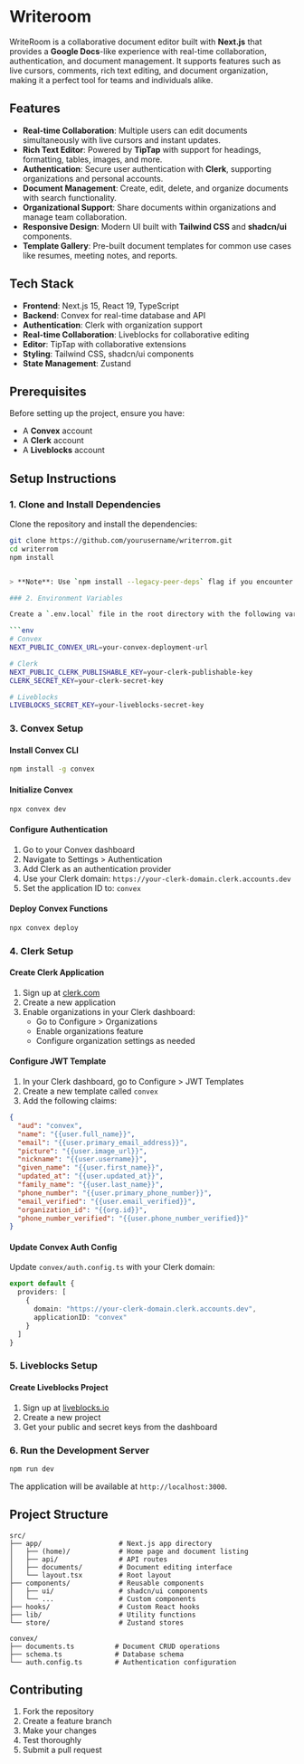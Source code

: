 # Writeroom 

WriteRoom is a collaborative document editor built with **Next.js** that provides a **Google Docs**-like experience with real-time collaboration, authentication, and document management. It supports features such as live cursors, comments, rich text editing, and document organization, making it a perfect tool for teams and individuals alike.

## Features

- **Real-time Collaboration**: Multiple users can edit documents simultaneously with live cursors and instant updates.
- **Rich Text Editor**: Powered by **TipTap** with support for headings, formatting, tables, images, and more.
- **Authentication**: Secure user authentication with **Clerk**, supporting organizations and personal accounts.
- **Document Management**: Create, edit, delete, and organize documents with search functionality.
- **Organizational Support**: Share documents within organizations and manage team collaboration.
- **Responsive Design**: Modern UI built with **Tailwind CSS** and **shadcn/ui** components.
- **Template Gallery**: Pre-built document templates for common use cases like resumes, meeting notes, and reports.

## Tech Stack

- **Frontend**: Next.js 15, React 19, TypeScript
- **Backend**: Convex for real-time database and API
- **Authentication**: Clerk with organization support
- **Real-time Collaboration**: Liveblocks for collaborative editing
- **Editor**: TipTap with collaborative extensions
- **Styling**: Tailwind CSS, shadcn/ui components
- **State Management**: Zustand

## Prerequisites

Before setting up the project, ensure you have:

- A **Convex** account
- A **Clerk** account
- A **Liveblocks** account

## Setup Instructions

### 1. Clone and Install Dependencies

Clone the repository and install the dependencies:

```bash
git clone https://github.com/yourusername/writerrom.git
cd writerrom
npm install


> **Note**: Use `npm install --legacy-peer-deps` flag if you encounter version conflicts during installation.

### 2. Environment Variables

Create a `.env.local` file in the root directory with the following variables:

```env
# Convex
NEXT_PUBLIC_CONVEX_URL=your-convex-deployment-url

# Clerk
NEXT_PUBLIC_CLERK_PUBLISHABLE_KEY=your-clerk-publishable-key
CLERK_SECRET_KEY=your-clerk-secret-key

# Liveblocks
LIVEBLOCKS_SECRET_KEY=your-liveblocks-secret-key
```

### 3. Convex Setup

#### Install Convex CLI
```bash
npm install -g convex
```

#### Initialize Convex
```bash
npx convex dev
```

#### Configure Authentication
1. Go to your Convex dashboard
2. Navigate to Settings > Authentication
3. Add Clerk as an authentication provider
4. Use your Clerk domain: `https://your-clerk-domain.clerk.accounts.dev`
5. Set the application ID to: `convex`

#### Deploy Convex Functions
```bash
npx convex deploy
```

### 4. Clerk Setup

#### Create Clerk Application
1. Sign up at [clerk.com](https://clerk.com)
2. Create a new application
3. Enable organizations in your Clerk dashboard:
   - Go to Configure > Organizations
   - Enable organizations feature
   - Configure organization settings as needed

#### Configure JWT Template
1. In your Clerk dashboard, go to Configure > JWT Templates
2. Create a new template called `convex`
3. Add the following claims:
```json
{
  "aud": "convex",
  "name": "{{user.full_name}}",
  "email": "{{user.primary_email_address}}",
  "picture": "{{user.image_url}}",
  "nickname": "{{user.username}}",
  "given_name": "{{user.first_name}}",
  "updated_at": "{{user.updated_at}}",
  "family_name": "{{user.last_name}}",
  "phone_number": "{{user.primary_phone_number}}",
  "email_verified": "{{user.email_verified}}",
  "organization_id": "{{org.id}}",
  "phone_number_verified": "{{user.phone_number_verified}}"
}
```

#### Update Convex Auth Config
Update `convex/auth.config.ts` with your Clerk domain:
```typescript
export default {
  providers: [
    {
      domain: "https://your-clerk-domain.clerk.accounts.dev",
      applicationID: "convex"
    }
  ]
}
```

### 5. Liveblocks Setup

#### Create Liveblocks Project
1. Sign up at [liveblocks.io](https://liveblocks.io)
2. Create a new project
3. Get your public and secret keys from the dashboard

### 6. Run the Development Server

```bash
npm run dev
```

The application will be available at `http://localhost:3000`.

## Project Structure

```
src/
├── app/                   # Next.js app directory
│   ├── (home)/            # Home page and document listing
│   ├── api/               # API routes
│   ├── documents/         # Document editing interface
│   └── layout.tsx         # Root layout
├── components/            # Reusable components
│   ├── ui/                # shadcn/ui components
│   └── ...                # Custom components
├── hooks/                 # Custom React hooks
├── lib/                   # Utility functions
└── store/                 # Zustand stores

convex/
├── documents.ts          # Document CRUD operations
├── schema.ts             # Database schema
└── auth.config.ts        # Authentication configuration
```

## Contributing

1. Fork the repository
2. Create a feature branch
3. Make your changes
4. Test thoroughly
5. Submit a pull request

